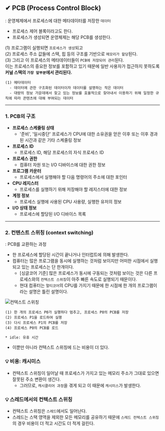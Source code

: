 ## ✔ PCB (Process Control Block)
: 운영체제에서 프로세스에 대한 메타데이터를 저장한 `데이터`
- 프로세스 제어 블록이라고도 한다.
- 프로세스가 생성되면 운영체제는 해당 PCB를 생성한다.

(1) 프로그램이 실행되면 `프로세스가 생성`되고  
(2) 프로세스 주소 값들에 스택, 힙 등의 구조를 기반으로 `메모리가 할당`된다.  
(3) 그리고 이 프로세스의 메타데이터들이 `PCB에 저장되어 관리`된다.  
    이는 프로세스의 중요한 정보를 포함하고 있기 때문에 일반 사용자가 접근하지 못하도록 __커널 스택의 `가장 앞부분`에서 관리된다.__

```
(1) 메타데이터
  - 데이터에 관한 구조화된 데이터이자 데이터를 설명하는 작은 데이터
  - 대량의 정보 가운데에서 찾고 있는 정보를 효율적으로 찾아내서 이용하기 위해 일정한 규칙에 따라 콘텐츠에 대해 부여되는 데이터
```

- - -
### 1. PCB의 구조
- __프로세스 스케줄링 상태__
  - '준비', '일시중단' 프로세스가 CPU에 대한 소유권을 얻은 이후 또는 이후 경과된 시간과 같은 기타 스케줄링 정보
- __프로세스 ID__
  - 프로세스 ID, 해당 프로세스의 자식 프로세스 ID
- __프로세스 권한__
  - 컴퓨터 자원 또는 I/O 디바이스에 대한 권한 정보
- __프로그램 카운터__
  - 프로세스에서 실행해야 할 다음 명령어의 주소에 대한 포인터
- __CPU 레지스터__
  - 프로세스를 실행하기 위해 저장해야 할 레지스터에 대한 정보
- __계정 정보__
  - 프로세스 실행에 사용된 CPU 사용량, 실행한 유저의 정보
- __I/O 상태 정보__
  - 프로세스에 할당된 I/O 디바이스 목록

- - -
### 2. 컨텐스트 스위칭 (context switching)
: PCB를 교환하는 과정
- 한 프로세스에 할당된 시간이 끝나거나 인터럽트에 의해 발생한다.
- 컴퓨터는 많은 프로그램을 동시에 실행하는 것처럼 보이지만 어떠한 시점에서 실행되고 있는 프로세스는 단 한개이다.
  - [싱글코어 기준] 많은 프로세스가 동시에 구동되는 것처럼 보이는 것은 다른 프로세스와의 `컨텍스트 스위칭`이 아주 빠른 속도로 실행되기 때문이다.
  - 현대 컴퓨터는 `멀티코어`의 CPU를 가지기 때문에 한 시점에 한 개의 프로그램이라는 설명은 틀린 설명이다.

![컨텍스트 스위칭](https://user-images.githubusercontent.com/54324782/193983276-fd1e00f7-9975-4728-9bac-e1cc763e72a8.png)

```
(1) 한 개의 프로세스 P0가 실행하다 멈추고, 프로세스 P0의 PCB를 저장
(2) 프로세스 P1을 로드하여 실행
(3) 다시 프로세스 P1의 PCB를 저장
(4) 프로세스 P0의 PCB를 로드

* idle: 유휴 시간
```
- 이뿐만 아니라 컨텍스트 스위칭에 드는 비용이 더 있다.

### 💡 비용: 캐시미스
- 컨텍스트 스위칭이 일어날 때 프로세스가 가지고 있는 메모리 주소가 그대로 있으면 잘못된 주소 변환이 생긴다.
  - 그러므로, `캐시클리어 과정`을 겪게 되고 이 때문에 `캐시미스`가 발생한다.

### 💡 스레드에서의 컨텍스트 스위칭
- 컨텍스트 스위칭은 `스레드`에서도 일어난다.
- 스레드는 스택 영역을 제외한 모든 메모리를 공유하기 때문에 `스레드 컨텍스트 스위칭`의 경우 비용이 더 적고 시간도 더 적게 걸린다.
